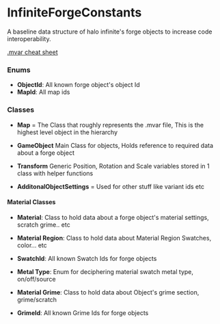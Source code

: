 # InfiniteForgeConstants

A baseline data structure of halo infinite's forge objects to increase code interoperability.

[.mvar cheat sheet](https://gist.github.com/joshf67/7cc15f31e54db7466671d84e4f9b1630)

### Enums

- **ObjectId**:  All known forge object's object Id
- **MapId**: All map ids

### Classes
- **Map** = The Class that roughly represents the .mvar file, This is the highest level object in the hierarchy

- **GameObject** Main Class for objects, Holds reference to required data about a forge object

- **Transform** Generic Position, Rotation and Scale variables stored in 1 class with helper functions
- **AdditonalObjectSettings** = Used for other stuff like variant ids etc

#### Material Classes

- **Material**: Class to hold data about a forge object's material settings, scratch grime.. etc

- **Material Region**: Class to hold data about Material Region Swatches, color... etc

- **SwatchId**: All known Swatch Ids for forge objects

- **Metal Type**: Enum for deciphering material swatch metal type, on/off/source

- **Material Grime**: Class to hold data about Object's grime section, grime/scratch

- **GrimeId**: All known Grime Ids for forge objects
